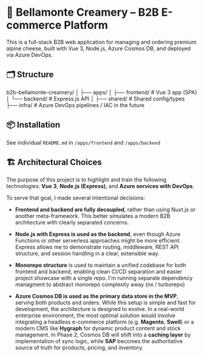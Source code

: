 # 🧀 Bellamonte Creamery – B2B E-commerce Platform

This is a full-stack B2B web application for managing and ordering premium alpine cheese, built with Vue 3, Node.js, Azure Cosmos DB, and deployed via Azure DevOps.

## 🗂 Structure

b2b-bellamonte-creamery/
│
├── apps/
│ ├── frontend/ # Vue 3 app (SPA)
│ └── backend/ # Express.js API
│
├── shared/ # Shared config/types
├── infra/ # Azure DevOps pipelines / IAC in the future


## 📦 Installation
See individual `README.md` in `/apps/frontend` and `/apps/backend`

## 🏗 Architectural Choices

The purpose of this project is to highlight and train the following technologies: **Vue 3**, **Node.js (Express)**, and **Azure services with DevOps**.

To serve that goal, I made several intentional decisions:

- **Frontend and backend are fully decoupled**, rather than using Nuxt.js or another meta-framework. This better simulates a modern B2B architecture with clearly separated concerns.
  
- **Node.js with Express is used as the backend**, even though Azure Functions or other serverless approaches might be more efficient. Express allows me to demonstrate routing, middleware, REST API structure, and session handling in a clear, extensible way.

- **Monorepo structure** is used to maintain a unified codebase for both frontend and backend, enabling clean CI/CD separation and easier project showcase with a single repo. I'm running separate dependency managment to abstract monorepo complexity away (nx / turborepo)

- **Azure Cosmos DB is used as the primary data store in the MVP**, serving both products and orders. While this setup is simple and fast for development, the architecture is designed to evolve. In a real-world enterprise environment, the most optimal solution would involve integrating a headless e-commerce platform (e.g. **Magento**, **Swell**) or a modern CMS like **Hygraph** for dynamic product content and stock management. In Phase 2, Cosmos DB will shift into a **caching layer** by implementation of sync logic, while **SAP** becomes the authoritative source of truth for products, pricing, and inventory.

